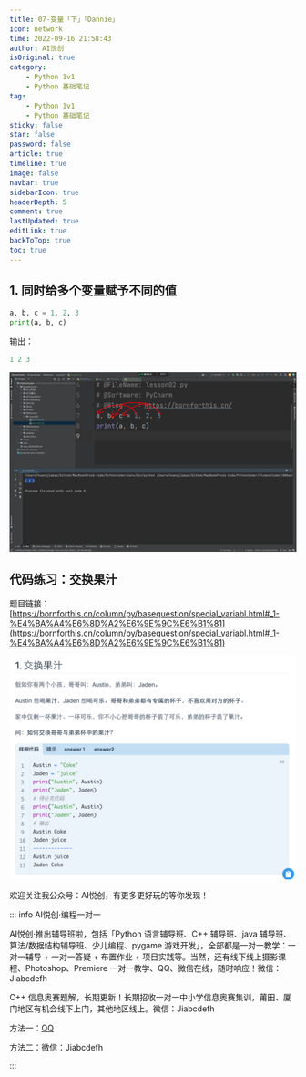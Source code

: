 ```yaml
---
title: 07-变量「下」「Dannie」
icon: network
time: 2022-09-16 21:58:43
author: AI悦创
isOriginal: true
category: 
    - Python 1v1
    - Python 基础笔记
tag:
    - Python 1v1
    - Python 基础笔记
sticky: false
star: false
password: false
article: true
timeline: true
image: false
navbar: true
sidebarIcon: true
headerDepth: 5
comment: true
lastUpdated: true
editLink: true
backToTop: true
toc: true
---
```


## 1. 同时给多个变量赋予不同的值

```python
a, b, c = 1, 2, 3
print(a, b, c)
```

输出：

```python
1 2 3
```

![image-20220916220122226](./07.assets/image-20220916220122226.png)

## 代码练习：交换果汁

题目链接：[https://bornforthis.cn/column/py/basequestion/special_variabl.html#_1-%E4%BA%A4%E6%8D%A2%E6%9E%9C%E6%B1%81](https://bornforthis.cn/column/py/basequestion/special_variabl.html#_1-%E4%BA%A4%E6%8D%A2%E6%9E%9C%E6%B1%81)

![image-20220916220307656](./07.assets/image-20220916220307656.png)

















欢迎关注我公众号：AI悦创，有更多更好玩的等你发现！

::: info AI悦创·编程一对一

AI悦创·推出辅导班啦，包括「Python 语言辅导班、C++ 辅导班、java 辅导班、算法/数据结构辅导班、少儿编程、pygame 游戏开发」，全部都是一对一教学：一对一辅导 + 一对一答疑 + 布置作业 + 项目实践等。当然，还有线下线上摄影课程、Photoshop、Premiere 一对一教学、QQ、微信在线，随时响应！微信：Jiabcdefh

C++ 信息奥赛题解，长期更新！长期招收一对一中小学信息奥赛集训，莆田、厦门地区有机会线下上门，其他地区线上。微信：Jiabcdefh

方法一：[QQ](http://wpa.qq.com/msgrd?v=3&uin=1432803776&site=qq&menu=yes)

方法二：微信：Jiabcdefh

:::
